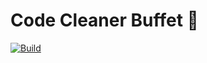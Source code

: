 # Code Cleaner Buffet 🍜

[![Build](https://img.shields.io/travis/evolutics/code-cleaner-buffet.svg)](https://travis-ci.org/evolutics/code-cleaner-buffet)
